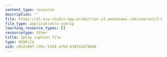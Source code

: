 ```yaml
---
content_type: resource
description: ''
file: https://ol-ocw-studio-app-production.s3.amazonaws.com/courses/2-627-fundamentals-of-photovoltaics-fall-2013/c022c80fc95c5244af6d630f2a5f80d4_20GlFVyxqHY.vtt
file_type: application/x-subrip
learning_resource_types: []
resourcetype: Other
title: 3play caption file
type: OCWFile
uid: c022c80f-c95c-5244-af6d-630f2a5f80d4
---
```


